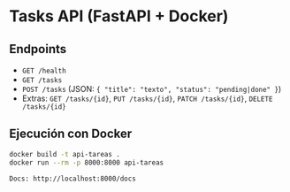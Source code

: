 # Tasks API (FastAPI + Docker)
## Endpoints
- `GET /health`
- `GET /tasks`
- `POST /tasks` (JSON: `{ "title": "texto", "status": "pending|done" }`)
- Extras: `GET /tasks/{id}`, `PUT /tasks/{id}`, `PATCH /tasks/{id}`, `DELETE /tasks/{id}`

## Ejecución con Docker
```bash
docker build -t api-tareas .
docker run --rm -p 8000:8000 api-tareas

Docs: http://localhost:8000/docs